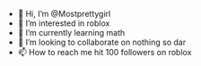 - 👋 Hi, I’m @Mostprettygirl
- 👀 I’m interested in roblox
- 🌱 I’m currently learning math
- 💞️ I’m looking to collaborate on nothing so dar
- 📫 How to reach me hit 100 followers on roblox

<!---
Mostprettygirl/Mostprettygirl is a ✨ special ✨ repository because its `README.md` (this file) appears on your GitHub profile.
You can click the Preview link to take a look at your changes.
--->
